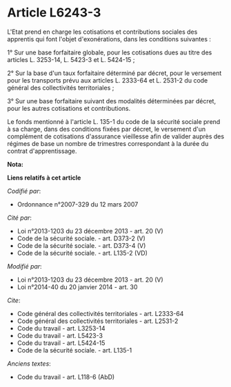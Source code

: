 # Article L6243-3

L'Etat prend en charge les cotisations et contributions sociales des apprentis qui font l'objet d'exonérations, dans les
conditions suivantes : 

1° Sur une base forfaitaire globale, pour les cotisations dues au titre des articles L. 3253-14, L. 5423-3 et L. 5424-15 ; 

2° Sur la base d'un taux forfaitaire déterminé par décret, pour le versement pour les transports prévu aux articles L.
2333-64 et L. 2531-2 du code général des collectivités territoriales ; 

3° Sur une base forfaitaire suivant des modalités déterminées par décret, pour les autres cotisations et contributions. 

Le fonds mentionné à l'article L. 135-1 du code de la sécurité sociale prend à sa charge, dans des conditions fixées par
décret, le versement d'un complément de cotisations d'assurance vieillesse afin de valider auprès des régimes de base un
nombre de trimestres correspondant à la durée du contrat d'apprentissage.

**Nota:**



**Liens relatifs à cet article**

_Codifié par_:

  - Ordonnance n°2007-329 du 12 mars 2007

_Cité par_:

  - Loi n°2013-1203 du 23 décembre 2013 - art. 20 (V)
  - Code de la sécurité sociale. - art. D373-2 (V)
  - Code de la sécurité sociale. - art. D373-4 (V)
  - Code de la sécurité sociale. - art. L135-2 (VD)

_Modifié par_:

  - Loi n°2013-1203 du 23 décembre 2013 - art. 20 (V)
  - Loi n°2014-40 du 20 janvier 2014 - art. 30

_Cite_:

  - Code général des collectivités territoriales - art. L2333-64
  - Code général des collectivités territoriales - art. L2531-2
  - Code du travail - art. L3253-14
  - Code du travail - art. L5423-3
  - Code du travail - art. L5424-15
  - Code de la sécurité sociale. - art. L135-1

_Anciens textes_:

  - Code du travail - art. L118-6 (AbD)
